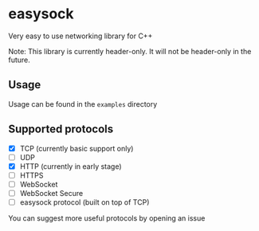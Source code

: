 # easysock
Very easy to use networking library for C++

Note: This library is currently header-only. It will not be header-only in the future.
## Usage
Usage can be found in the `examples` directory

## Supported protocols
- [x] TCP (currently basic support only)
- [ ] UDP
- [x] HTTP (currently in early stage)
- [ ] HTTPS
- [ ] WebSocket
- [ ] WebSocket Secure
- [ ] easysock protocol (built on top of TCP)

You can suggest more useful protocols by opening an issue

